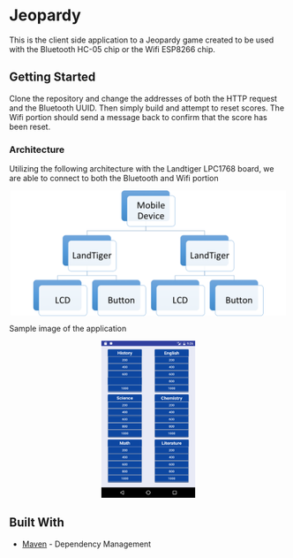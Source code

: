 # Jeopardy

This is the client side application to a Jeopardy game created to be used with the Bluetooth HC-05 chip or the Wifi ESP8266 chip.
## Getting Started
Clone the repository and change the addresses of both the HTTP request and the Bluetooth UUID. Then simply build and attempt to reset scores.  The Wifi portion should send a message back to confirm that the score has been reset.



### Architecture
Utilizing the following architecture with the Landtiger LPC1768 board, we are able to connect to both the Bluetooth and Wifi portion
<p align="center">
  <img src="/Pictures/Current Project.png" width="500" align="middle">
</p>


Sample image of the application

<p align="center">
  <img src="/Pictures/JeopardyBoardPage.png" width="170">
</p>

## Built With
* [Maven](https://maven.apache.org/) - Dependency Management

